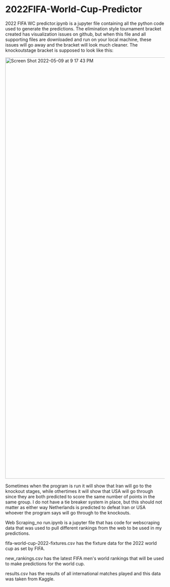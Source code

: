 # 2022FIFA-World-Cup-Predictor

2022 FIFA WC predictor.ipynb is a jupyter file containing all the python code used to generate the predictions. The elimination style tournament bracket created has visualization issues on github, but when this file and all supporting files are downloaded and run on your local machine, these issues will go away and the bracket will look much cleaner. The knockoutstage bracket is supposed to look like this:

<img width="1331" alt="Screen Shot 2022-05-09 at 9 17 43 PM" src="https://user-images.githubusercontent.com/51481040/174838688-ba20b876-11ab-43bd-b4fd-b758d2337935.png">

Sometimes when the program is run it will show that Iran will go to the knockout stages, while othertimes it will show that USA will go through since they are both predicted to score the same number of points in the same group. I do not have a tie breaker system in place, but this should not matter as either way Netherlands is predicted to defeat Iran or USA whoever the program says will go through to the knockouts.

Web Scraping_no run.ipynb is a jupyter file that has code for webscraping data that was used to pull different rankings from the web to be used in my predictions. 

fifa-world-cup-2022-fixtures.csv has the fixture data for the 2022 world cup as set by FIFA.

new_rankings.csv has the latest FIFA men's world rankings that will be used to make predictions for the world cup.

results.csv has the results of all international matches played and this data was taken from Kaggle.

